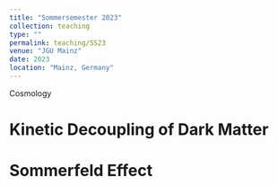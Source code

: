 ```yaml
---
title: "Sommersemester 2023"
collection: teaching
type: ""
permalink: teaching/SS23
venue: "JGU Mainz"
date: 2023
location: "Mainz, Germany"
---
```


Cosmology 

Kinetic Decoupling of Dark Matter
======

Sommerfeld Effect
======

